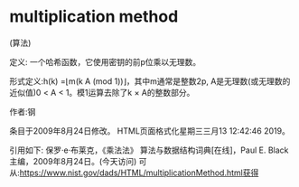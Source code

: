 # multiplication method


(算法)



定义:
一个哈希函数，它使用密钥的前p位乘以无理数。



形式定义:h(k) =⌊m(k A (mod 1))⌋，其中m通常是整数2p, A是无理数(或无理数的近似值)0 < A < 1。模1运算去除了k × A的整数部分。


作者:钢







条目于2009年8月24日修改。
HTML页面格式化星期三三月13 12:42:46 2019。



引用如下:
保罗·e·布莱克，《乘法法》
算法与数据结构词典[在线]，Paul E. Black主编，2009年8月24日。(今天访问)
可从:https://www.nist.gov/dads/HTML/multiplicationMethod.html获得